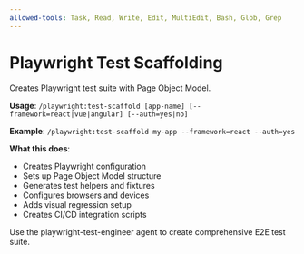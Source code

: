 ```yaml
---
allowed-tools: Task, Read, Write, Edit, MultiEdit, Bash, Glob, Grep
---
```


# Playwright Test Scaffolding

Creates Playwright test suite with Page Object Model.

**Usage**: `/playwright:test-scaffold [app-name] [--framework=react|vue|angular] [--auth=yes|no]`

**Example**: `/playwright:test-scaffold my-app --framework=react --auth=yes`

**What this does**:
- Creates Playwright configuration
- Sets up Page Object Model structure
- Generates test helpers and fixtures
- Configures browsers and devices
- Adds visual regression setup
- Creates CI/CD integration scripts

Use the playwright-test-engineer agent to create comprehensive E2E test suite.